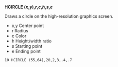 **HCIRCLE (*x*,*y*),*r*,*c*,*h*,*s*,*e***

Draws a circle on the high-resolution graphics screen.

- x,y Center point
- r   Radius
- c   Color
- h   Height/width ratio
- s   Starting point
- e   Ending point

```ecb2
10 HCIRCLE (55,64),20,2,3,.4,.7
```
